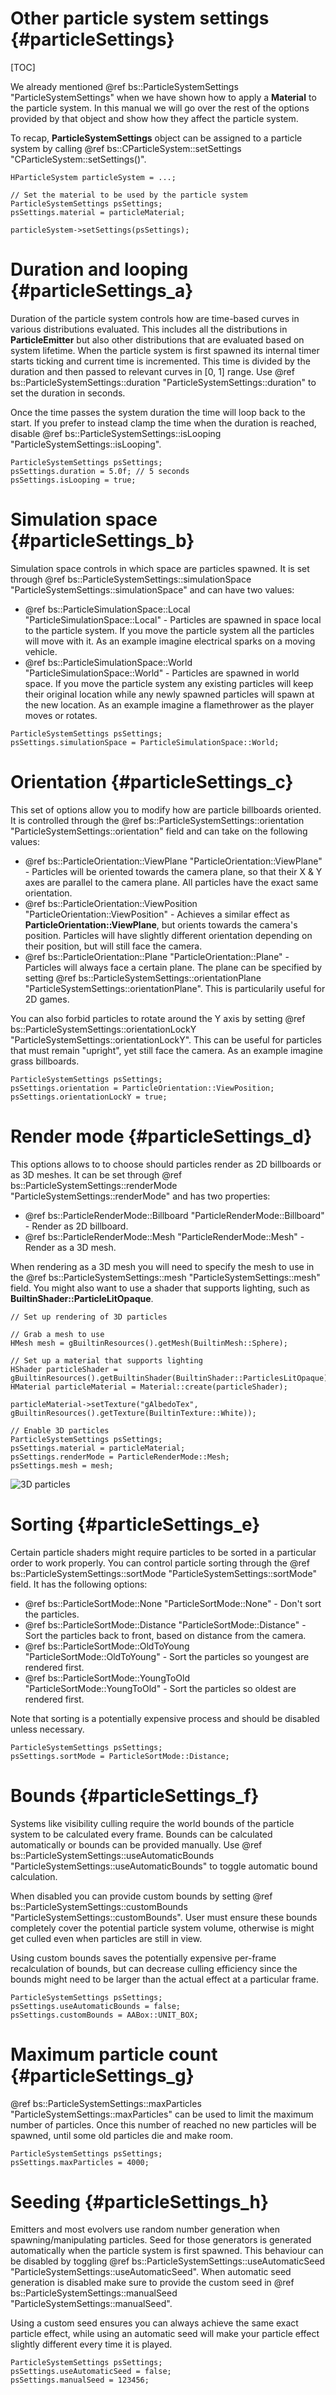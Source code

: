 Other particle system settings			{#particleSettings}
===============
[TOC]

We already mentioned @ref bs::ParticleSystemSettings "ParticleSystemSettings" when we have shown how to apply a **Material** to the particle system. In this manual we will go over the rest of the options provided by that object and show how they affect the particle system. 

To recap, **ParticleSystemSettings** object can be assigned to a particle system by calling @ref bs::CParticleSystem::setSettings "CParticleSystem::setSettings()".

~~~~~~~~~~~~~{.cpp}
HParticleSystem particleSystem = ...;

// Set the material to be used by the particle system
ParticleSystemSettings psSettings;
psSettings.material = particleMaterial;

particleSystem->setSettings(psSettings);
~~~~~~~~~~~~~

# Duration and looping {#particleSettings_a}

Duration of the particle system controls how are time-based curves in various distributions evaluated. This includes all the distributions in **ParticleEmitter** but also other distributions that are evaluated based on system lifetime. When the particle system is first spawned its internal timer starts ticking and current time is incremented. This time is divided by the duration and then passed to relevant curves in [0, 1] range. Use @ref bs::ParticleSystemSettings::duration "ParticleSystemSettings::duration" to set the duration in seconds.

Once the time passes the system duration the time will loop back to the start. If you prefer to instead clamp the time when the duration is reached, disable @ref bs::ParticleSystemSettings::isLooping "ParticleSystemSettings::isLooping".

~~~~~~~~~~~~~{.cpp}
ParticleSystemSettings psSettings;
psSettings.duration = 5.0f; // 5 seconds
psSettings.isLooping = true;
~~~~~~~~~~~~~

# Simulation space {#particleSettings_b}

Simulation space controls in which space are particles spawned. It is set through @ref bs::ParticleSystemSettings::simulationSpace "ParticleSystemSettings::simulationSpace" and can have two values:
 - @ref bs::ParticleSimulationSpace::Local "ParticleSimulationSpace::Local" - Particles are spawned in space local to the particle system. If you move the particle system all the particles will move with it. As an example imagine electrical sparks on a moving vehicle.
 - @ref bs::ParticleSimulationSpace::World "ParticleSimulationSpace::World" - Particles are spawned in world space. If you move the particle system any existing particles will keep their original location while any newly spawned particles will spawn at the new location. As an example imagine a flamethrower as the player moves or rotates.
 
~~~~~~~~~~~~~{.cpp}
ParticleSystemSettings psSettings;
psSettings.simulationSpace = ParticleSimulationSpace::World;
~~~~~~~~~~~~~

# Orientation {#particleSettings_c}

This set of options allow you to modify how are particle billboards oriented. It is controlled through the @ref bs::ParticleSystemSettings::orientation "ParticleSystemSettings::orientation" field and can take on the following values:
 - @ref bs::ParticleOrientation::ViewPlane "ParticleOrientation::ViewPlane" - Particles will be oriented towards the camera plane, so that their X & Y axes are parallel to the camera plane. All particles have the exact same orientation.
 - @ref bs::ParticleOrientation::ViewPosition "ParticleOrientation::ViewPosition" - Achieves a similar effect as **ParticleOrientation::ViewPlane**, but orients towards the camera's position. Particles will have slightly different orientation depending on their position, but will still face the camera.
 - @ref bs::ParticleOrientation::Plane "ParticleOrientation::Plane" - Particles will always face a certain plane. The plane can be specified by setting @ref bs::ParticleSystemSettings::orientationPlane "ParticleSystemSettings::orientationPlane". This is particularily useful for 2D games.
 
You can also forbid particles to rotate around the Y axis by setting @ref bs::ParticleSystemSettings::orientationLockY "ParticleSystemSettings::orientationLockY". This can be useful for particles that must remain "upright", yet still face the camera. As an example imagine grass billboards.

~~~~~~~~~~~~~{.cpp}
ParticleSystemSettings psSettings;
psSettings.orientation = ParticleOrientation::ViewPosition;
psSettings.orientationLockY = true;
~~~~~~~~~~~~~

# Render mode {#particleSettings_d}

This options allows to to choose should particles render as 2D billboards or as 3D meshes. It can be set through @ref bs::ParticleSystemSettings::renderMode "ParticleSystemSettings::renderMode" and has two properties:
 - @ref bs::ParticleRenderMode::Billboard "ParticleRenderMode::Billboard" - Render as 2D billboard.
 - @ref bs::ParticleRenderMode::Mesh "ParticleRenderMode::Mesh" - Render as a 3D mesh.
 
When rendering as a 3D mesh you will need to specify the mesh to use in the @ref bs::ParticleSystemSettings::mesh "ParticleSystemSettings::mesh" field. You might also want to use a shader that supports lighting, such as **BuiltinShader::ParticleLitOpaque**.

~~~~~~~~~~~~~{.cpp}
// Set up rendering of 3D particles

// Grab a mesh to use
HMesh mesh = gBuiltinResources().getMesh(BuiltinMesh::Sphere);

// Set up a material that supports lighting
HShader particleShader = gBuiltinResources().getBuiltinShader(BuiltinShader::ParticlesLitOpaque);
HMaterial particleMaterial = Material::create(particleShader);

particleMaterial->setTexture("gAlbedoTex", gBuiltinResources().getTexture(BuiltinTexture::White));

// Enable 3D particles
ParticleSystemSettings psSettings;
psSettings.material = particleMaterial;
psSettings.renderMode = ParticleRenderMode::Mesh;
psSettings.mesh = mesh;
~~~~~~~~~~~~~

![3D particles](3dparticles.gif)  

# Sorting {#particleSettings_e}

Certain particle shaders might require particles to be sorted in a particular order to work properly. You can control particle sorting through the @ref bs::ParticleSystemSettings::sortMode "ParticleSystemSettings::sortMode" field. It has the following options:
 - @ref bs::ParticleSortMode::None "ParticleSortMode::None" - Don't sort the particles.
 - @ref bs::ParticleSortMode::Distance "ParticleSortMode::Distance" - Sort the particles back to front, based on distance from the camera.
 - @ref bs::ParticleSortMode::OldToYoung "ParticleSortMode::OldToYoung" - Sort the particles so youngest are rendered first.
 - @ref bs::ParticleSortMode::YoungToOld "ParticleSortMode::YoungToOld" - Sort the particles so oldest are rendered first.

Note that sorting is a potentially expensive process and should be disabled unless necessary.
 
~~~~~~~~~~~~~{.cpp}
ParticleSystemSettings psSettings;
psSettings.sortMode = ParticleSortMode::Distance;
~~~~~~~~~~~~~
 
# Bounds {#particleSettings_f}

Systems like visibility culling require the world bounds of the particle system to be calculated every frame. Bounds can be calculated automatically or bounds can be provided manually. Use @ref bs::ParticleSystemSettings::useAutomaticBounds "ParticleSystemSettings::useAutomaticBounds" to toggle automatic bound calculation.

When disabled you can provide custom bounds by setting @ref bs::ParticleSystemSettings::customBounds "ParticleSystemSettings::customBounds". User must ensure these bounds completely cover the potential particle system volume, otherwise is might get culled even when particles are still in view.

Using custom bounds saves the potentially expensive per-frame recalculation of bounds, but can decrease culling efficiency since the bounds might need to be larger than the actual effect at a particular frame.

~~~~~~~~~~~~~{.cpp}
ParticleSystemSettings psSettings;
psSettings.useAutomaticBounds = false;
psSettings.customBounds = AABox::UNIT_BOX;
~~~~~~~~~~~~~

# Maximum particle count {#particleSettings_g}

@ref bs::ParticleSystemSettings::maxParticles "ParticleSystemSettings::maxParticles" can be used to limit the maximum number of particles. Once this number of reached no new particles will be spawned, until some old particles die and make room.

~~~~~~~~~~~~~{.cpp}
ParticleSystemSettings psSettings;
psSettings.maxParticles = 4000;
~~~~~~~~~~~~~

# Seeding {#particleSettings_h}

Emitters and most evolvers use random number generation when spawning/manipulating particles. Seed for those generators is generated automatically when the particle system is first spawned. This behaviour can be disabled by toggling @ref bs::ParticleSystemSettings::useAutomaticSeed "ParticleSystemSettings::useAutomaticSeed". When automatic seed generation is disabled make sure to provide the custom seed in @ref bs::ParticleSystemSettings::manualSeed "ParticleSystemSettings::manualSeed".

Using a custom seed ensures you can always achieve the same exact particle effect, while using an automatic seed will make your particle effect slightly different every time it is played.

~~~~~~~~~~~~~{.cpp}
ParticleSystemSettings psSettings;
psSettings.useAutomaticSeed = false;
psSettings.manualSeed = 123456;
~~~~~~~~~~~~~